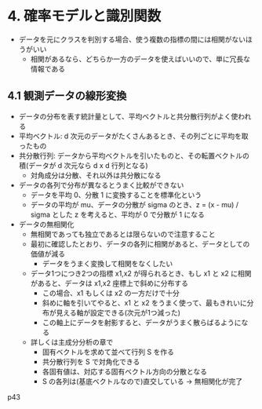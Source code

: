 # 4. 確率モデルと識別関数
- データを元にクラスを判別する場合、使う複数の指標の間には相関がないほうがいい
  - 相関があるなら、どちらか一方のデータを使えばいいので、単に冗長な情報である

## 4.1 観測データの線形変換
- データの分布を表す統計量として、平均ベクトルと共分散行列がよく使われる
- 平均ベクトル: d 次元のデータがたくさんあるとき、その列ごとに平均を取ったもの
- 共分散行列: データから平均ベクトルを引いたものと、その転置ベクトルの積(データが d 次元なら d x d 行列となる)
  - 対角成分は分散、それ以外は共分散になる
- データの各列で分布が異なるとうまく比較ができない
  - データを平均 0、分散 1 に変換することを標準化という
  - データの平均が mu、データの分散が sigma のとき、z = (x - mu) / sigma とした z を考えると、平均が 0 で分散が 1 になる
- データの無相関化
  - 無相関であっても独立であるとは限らないので注意すること
  - 最初に確認したとおり、データの各列に相関があると、データとしての価値が減る
    - データをうまく変換して相関をなくしたい
  - データ1つにつき2つの指標 x1,x2 が得られるとき、もし x1 と x2 に相関があると、データは x1,x2 座標上で斜めに分布する
    - この場合、x1 もしくは x2 の一方だけで十分
    - 斜めに軸を引いてやると、x1 と x2 をうまく使って、最もきれいに分布が見える軸が設定できる(次元が1つ減った)
    - この軸上にデータを射影すると、データがうまく散らばるようになる
  - 詳しくは主成分分析の章で
    - 固有ベクトルを求めて並べて行列 S を作る
    - 共分散行列を S で対角化できる
    - 各固有値は、対応する固有ベクトル方向の分散となる
    - S の各列は(基底ベクトルなので)直交している → 無相関化が完了

p43